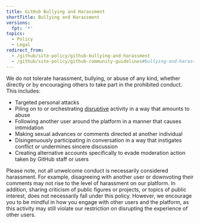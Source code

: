 ```yaml
---
title: GitHub Bullying and Harassment
shortTitle: Bullying and Harassment
versions:
  fpt: '*'
topics:
  - Policy
  - Legal
redirect_from:
  - /github/site-policy/github-bullying-and-harassment
  - /github/site-policy/github-community-guidelines#bullying-and-harassment
---
```


We do not tolerate harassment, bullying, or abuse of any kind, whether directly or by encouraging others to take part in the prohibited conduct. This includes:

- Targeted personal attacks
- Piling on to or orchestrating [disruptive](/github/site-policy/github-disrupting-the-experience-of-other-users) activity in a way that amounts to abuse
- Following another user around the platform in a manner that causes intimidation
- Making sexual advances or comments directed at another individual
- Disingenuously participating in conversation in a way that instigates conflict or undermines sincere discussion
- Creating alternative accounts specifically to evade moderation action taken by GitHub staff or users

Please note, not all unwelcome conduct is necessarily considered harassment. For example, disagreeing with another user or downvoting their comments may not rise to the level of harassment on our platform. In addition, sharing criticism of public figures or projects, or topics of public interest, does not necessarily fall under this policy. However, we encourage you to be mindful in how you engage with other users and the platform, as this activity may still violate our restriction on disrupting the experience of other users.

